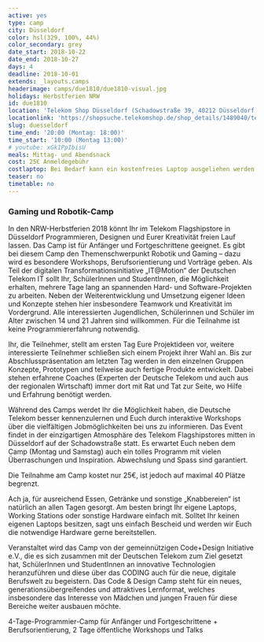 ```yaml
---
active: yes
type: camp
city: Düsseldorf
color: hsl(329, 100%, 44%)
color_secondary: grey
date_start: 2018-10-22
date_end: 2018-10-27
days: 4
deadline: 2018-10-01
extends: _layouts.camps
headerimage: camps/due1810/due1810-visual.jpg
holidays: Herbstferien NRW
id: due1810
location: 'Telekom Shop Düsseldorf (Schadowstraße 39, 40212 Düsseldorf)'
locationlink: 'https://shopsuche.telekomshop.de/shop_details/1489040/telekom-shop-duesseldorf-stadtmitte-schadowstr-39'
slug: duesseldorf
time_end: '20:00 (Montag: 18:00)'
time_start: '10:00 (Montag 13:00)'
# youtube: xGk1PpIbisU
meals: Mittag- und Abendsnack
cost: 25€ Anmeldegebühr
costlaptop: Bei Bedarf kann ein kostenfreies Laptop ausgeliehen werden
teaser: no
timetable: no
---
```

<h3>Gaming und Robotik-Camp</h3>

<div class="text-lg"><p class="mt-2 mb-4">In den NRW-Herbstferien 2018 könnt Ihr im Telekom Flagshipstore in Düsseldorf Programmieren, Designen und Eurer Kreativität freien Lauf lassen. Das Camp ist für Anfänger und Fortgeschrittene geeignet. Es gibt bei diesem Camp den Themenschwerpunkt Robotik und Gaming – dazu wird es besondere Workshops, Berufsorientierung und Vorträge geben. Als Teil der digitalen Transformationsinitiative „IT@Motion“ der Deutschen Telekom IT sollt Ihr, SchülerInnen und StudentInnen, die Möglichkeit erhalten, mehrere Tage lang an spannenden Hard- und Software-Projekten zu arbeiten. Neben der Weiterentwicklung und Umsetzung eigener Ideen und Konzepte stehen hier insbesondere Teamwork und Kreativität im Vordergrund. Alle interessierten Jugendlichen, Schülerinnen und Schüler im Alter zwischen 14 und 21 Jahren sind willkommen. Für die Teilnahme ist keine Programmiererfahrung notwendig. 

<p class="mb-4">Ihr, die Teilnehmer, stellt am ersten Tag Eure Projektideen vor, weitere interessierte Teilnehmer schließen sich einem Projekt ihrer Wahl an. Bis zur Abschlusspräsentation am letzten Tag werden in den einzelnen Gruppen Konzepte, Prototypen und teilweise auch fertige Produkte entwickelt. Dabei stehen erfahrene Coaches (Experten der Deutsche Telekom und auch aus der regionalen Wirtschaft) immer dort mit Rat und Tat zur Seite, wo Hilfe und Erfahrung benötigt werden.

<p class="mb-4">Während des Camps werdet Ihr die Möglichkeit haben, die Deutsche Telekom besser kennenzulernen und Euch durch interaktive Workshops über die vielfältigen Jobmöglichkeiten bei uns zu informieren. Das Event findet in der einzigartigen Atmosphäre des Telekom Flagshipstores mitten in Düsseldorf auf der Schadowstraße statt. Es erwartet Euch neben dem Camp (Montag und Samstag) auch ein tolles Programm mit vielen Überraschungen und Inspiration. Abwechslung und Spass sind garantiert.
</p>

<p class="mb-4">Die Teilnahme am Camp kostet nur 25€, ist jedoch auf maximal 40 Plätze begrenzt.
</p>

Ach ja, für ausreichend Essen, Getränke und sonstige „Knabbereien“ ist natürlich an allen Tagen gesorgt. Am besten bringt Ihr eigene Laptops, Working Stations oder sonstige Hardware einfach mit. Solltet Ihr keinen eigenen Laptops besitzen, sagt uns einfach Bescheid und werden wir Euch die notwendige Hardware gerne bereitstellen.
</p>

<p class="mb-4">Veranstaltet wird das Camp von der gemeinnützigen Code+Design Initiative e.V., die es sich zusammen mit der Deutschen Telekom zum Ziel gesetzt hat, SchülerInnen und StudentInnen an innovative  Technologien heranzuführen und diese über das CODING auch für die neue, digitale Berufswelt zu begeistern. Das Code & Design Camp steht für ein neues, generationsübergreifendes und attraktives Lernformat, welches insbesondere das Interesse von Mädchen und jungen Frauen für diese Bereiche weiter ausbauen möchte.
</p>

<p class="mb-4">4-Tage-Programmier-Camp für Anfänger und Fortgeschrittene + Berufsorientierung, 2 Tage öffentliche Workshops und Talks
</p>

</div>
